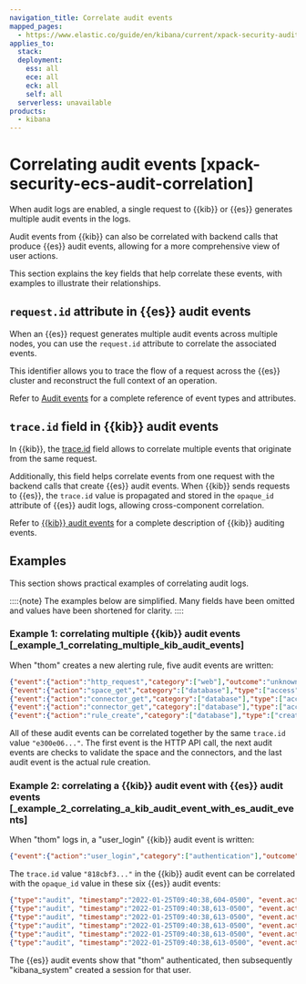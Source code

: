 ```yaml
---
navigation_title: Correlate audit events
mapped_pages:
  - https://www.elastic.co/guide/en/kibana/current/xpack-security-audit-logging.html
applies_to:
  stack:
  deployment:
    ess: all
    ece: all
    eck: all
    self: all
  serverless: unavailable
products:
  - kibana
---
```


# Correlating audit events [xpack-security-ecs-audit-correlation]

When audit logs are enabled, a single request to {{kib}} or {{es}} generates multiple audit events in the logs.

Audit events from {{kib}} can also be correlated with backend calls that produce {{es}} audit events, allowing for a more comprehensive view of user actions.

This section explains the key fields that help correlate these events, with examples to illustrate their relationships.

## `request.id` attribute in {{es}} audit events

When an {{es}} request generates multiple audit events across multiple nodes, you can use the `request.id` attribute to correlate the associated events.

This identifier allows you to trace the flow of a request across the {{es}} cluster and reconstruct the full context of an operation.

Refer to [Audit events](elasticsearch://reference/elasticsearch/elasticsearch-audit-events.md) for a complete reference of event types and attributes.

## `trace.id` field in {{kib}} audit events

In {{kib}}, the [trace.id](kibana://reference/kibana-audit-events.md#tracing-fields) field allows to correlate multiple events that originate from the same request.

Additionally, this field helps correlate events from one request with the backend calls that create {{es}} audit events. When {{kib}} sends requests to {{es}}, the `trace.id` value is propagated and stored in the `opaque_id` attribute of {{es}} audit logs, allowing cross-component correlation.

Refer to [{{kib}} audit events](kibana://reference/kibana-audit-events.md#xpack-security-ecs-audit-logging) for a complete description of {{kib}} auditing events.

## Examples

This section shows practical examples of correlating audit logs.

::::{note}
The examples below are simplified. Many fields have been omitted and values have been shortened for clarity.
::::

### Example 1: correlating multiple {{kib}} audit events [_example_1_correlating_multiple_kib_audit_events]

When "thom" creates a new alerting rule, five audit events are written:

```json
{"event":{"action":"http_request","category":["web"],"outcome":"unknown"},"http":{"request":{"method":"post"}},"url":{"domain":"localhost","path":"/api/alerting/rule","port":5601,"scheme":"https"},"user":{"name":"thom","roles":["superuser"]},"kibana":{"space_id":"default","session_id":"3dHCZRB..."},"@timestamp":"2022-01-25T13:05:34.449-05:00","message":"User is requesting [/api/alerting/rule] endpoint","trace":{"id":"e300e06..."}}
{"event":{"action":"space_get","category":["database"],"type":["access"],"outcome":"success"},"kibana":{"space_id":"default","session_id":"3dHCZRB...","saved_object":{"type":"space","id":"default"}},"user":{"name":"thom","roles":["superuser"]},"@timestamp":"2022-01-25T13:05:34.454-05:00","message":"User has accessed space [id=default]","trace":{"id":"e300e06..."}}
{"event":{"action":"connector_get","category":["database"],"type":["access"],"outcome":"success"},"kibana":{"space_id":"default","session_id":"3dHCZRB...","saved_object":{"type":"action","id":"5e3b1ae..."}},"user":{"name":"thom","roles":["superuser"]},"@timestamp":"2022-01-25T13:05:34.948-05:00","message":"User has accessed connector [id=5e3b1ae...]","trace":{"id":"e300e06..."}}
{"event":{"action":"connector_get","category":["database"],"type":["access"],"outcome":"success"},"kibana":{"space_id":"default","session_id":"3dHCZRB...","saved_object":{"type":"action","id":"5e3b1ae..."}},"user":{"name":"thom","roles":["superuser"]},"@timestamp":"2022-01-25T13:05:34.956-05:00","message":"User has accessed connector [id=5e3b1ae...]","trace":{"id":"e300e06..."}}
{"event":{"action":"rule_create","category":["database"],"type":["creation"],"outcome":"unknown"},"kibana":{"space_id":"default","session_id":"3dHCZRB...","saved_object":{"type":"alert","id":"64517c3..."}},"user":{"name":"thom","roles":["superuser"]},"@timestamp":"2022-01-25T13:05:34.956-05:00","message":"User is creating rule [id=64517c3...]","trace":{"id":"e300e06..."}}
```

All of these audit events can be correlated together by the same `trace.id` value `"e300e06..."`. The first event is the HTTP API call, the next audit events are checks to validate the space and the connectors, and the last audit event is the actual rule creation.


### Example 2: correlating a {{kib}} audit event with {{es}} audit events [_example_2_correlating_a_kib_audit_event_with_es_audit_events]

When "thom" logs in, a "user_login" {{kib}} audit event is written:

```json
{"event":{"action":"user_login","category":["authentication"],"outcome":"success"},"kibana":{"session_id":"ab93zdA..."},"user":{"name":"thom","roles":["superuser"]},"@timestamp":"2022-01-25T09:40:39.267-05:00","message":"User [thom] has logged in using basic provider [name=basic]","trace":{"id":"818cbf3..."}}
```

The `trace.id` value `"818cbf3..."` in the {{kib}} audit event can be correlated with the `opaque_id` value in these six {{es}} audit events:

```json
{"type":"audit", "timestamp":"2022-01-25T09:40:38,604-0500", "event.action":"access_granted", "user.name":"thom", "user.roles":["superuser"], "request.id":"YCx8wxs...", "action":"cluster:admin/xpack/security/user/authenticate", "request.name":"AuthenticateRequest", "opaque_id":"818cbf3..."}
{"type":"audit", "timestamp":"2022-01-25T09:40:38,613-0500", "event.action":"access_granted", "user.name":"kibana_system", "user.roles":["kibana_system"], "request.id":"Ksx73Ad...", "action":"indices:data/write/index", "request.name":"IndexRequest", "indices":[".kibana_security_session_1"], "opaque_id":"818cbf3..."}
{"type":"audit", "timestamp":"2022-01-25T09:40:38,613-0500", "event.action":"access_granted", "user.name":"kibana_system", "user.roles":["kibana_system"], "request.id":"Ksx73Ad...", "action":"indices:data/write/bulk", "request.name":"BulkRequest", "opaque_id":"818cbf3..."}
{"type":"audit", "timestamp":"2022-01-25T09:40:38,613-0500", "event.action":"access_granted", "user.name":"kibana_system", "user.roles":["kibana_system"], "request.id":"Ksx73Ad...", "action":"indices:data/write/bulk[s]", "request.name":"BulkShardRequest", "indices":[".kibana_security_session_1"], "opaque_id":"818cbf3..."}
{"type":"audit", "timestamp":"2022-01-25T09:40:38,613-0500", "event.action":"access_granted", "user.name":"kibana_system", "user.roles":["kibana_system"], "request.id":"Ksx73Ad...", "action":"indices:data/write/index:op_type/create", "request.name":"BulkItemRequest", "indices":[".kibana_security_session_1"], "opaque_id":"818cbf3..."}
{"type":"audit", "timestamp":"2022-01-25T09:40:38,613-0500", "event.action":"access_granted", "user.name":"kibana_system", "user.roles":["kibana_system"], "request.id":"Ksx73Ad...", "action":"indices:data/write/bulk[s][p]", "request.name":"BulkShardRequest", "indices":[".kibana_security_session_1"], "opaque_id":"818cbf3..."}
```

The {{es}} audit events show that "thom" authenticated, then subsequently "kibana_system" created a session for that user.

